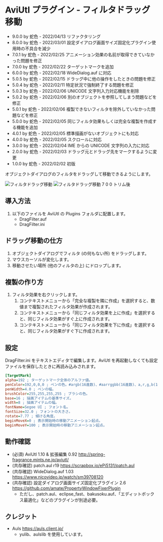 # AviUtl プラグイン - フィルタドラッグ移動

* 9.0.0 by 蛇色 - 2022/04/13 リファクタリング
* 8.0.0 by 蛇色 - 2022/03/01 設定ダイアログ画面サイズ固定化プラグイン使用時の不具合を減少
* 7.0.1 by 蛇色 - 2022/02/25 アニメーション効果の名前が取得できていなかった問題を修正
* 7.0.0 by 蛇色 - 2022/02/22 ターゲットマークを追加
* 6.0.0 by 蛇色 - 2022/02/18 WideDialog.auf に対応
* 5.0.5 by 蛇色 - 2022/02/15 ドラッグ中に他の操作をしたときの問題を修正
* 5.0.4 by 蛇色 - 2022/02/11 特定状況で強制終了する問題を修正
* 5.0.3 by 蛇色 - 2022/02/06 UNICODE 文字列入力対応機能を削除
* 5.0.2 by 蛇色 - 2022/02/06 別のオブジェクトを参照してしまう問題などを修正
* 5.0.1 by 蛇色 - 2022/02/06 複製できないフィルタを除外していなかった問題などを修正
* 5.0.0 by 蛇色 - 2022/02/05 同じフィルタ効果もしくは完全な複製を作成する機能を追加
* 4.0.1 by 蛇色 - 2022/02/05 標準描画がないオブジェクトにも対応
* 4.0.0 by 蛇色 - 2022/02/05 スクロールに対応
* 3.0.0 by 蛇色 - 2022/02/04 IME からの UNICODE 文字列の入力に対応
* 2.0.0 by 蛇色 - 2022/02/03 ドラッグ元とドラッグ先をマークするように変更
* 1.0.0 by 蛇色 - 2022/02/02 初版

オブジェクトダイアログのフィルタをドラッグして移動できるようにします。

![フィルタドラッグ移動](https://user-images.githubusercontent.com/96464759/154659767-e7e5ac3a-c181-4300-872a-1304905210c1.png)
![フィルタドラッグ移動 7 0 0 トリム後](https://user-images.githubusercontent.com/96464759/155107551-2556fb10-3f99-4000-ac7b-199a8476bebf.png)

## 導入方法

1. 以下のファイルを AviUtl の Plugins フォルダに配置します。
	* DragFilter.auf
	* DragFilter.ini

## ドラッグ移動の仕方

1. オブジェクトダイアログでフィルタ (の何もない所) をドラッグします。
2. マウスカーソルが変化します。
3. 移動させたい場所 (他のフィルタの上) にドロップします。

## 複製の作り方

1. フィルタ効果を右クリックします。
	1. コンテキストメニューから「完全な複製を隣に作成」を選択すると、数値まで複製されたフィルタ効果が作成されます。
	2. コンテキストメニューから「同じフィルタ効果を上に作成」を選択すると、同じフィルタ効果がすぐ上に作成されます。
	3. コンテキストメニューから「同じフィルタ効果を下に作成」を選択すると、同じフィルタ効果がすぐ下に作成されます。

## 設定

DragFilter.ini をテキストエディタで編集します。AviUtl を再起動しなくても設定ファイルを保存したときに再読み込みされます。

```ini
[TargetMark]
alpha=192 ; ターゲットマーク全体のアルファ値。
penColor=192,0,0,0 ; ペンの色。#argb(16進数)、#aarrggbb(16進数)、a,r,g,b(10進数) の形式で指定する。
penWidth=4.0 ; ペンの幅。
brushColor=255,255,255,255 ; ブラシの色。
base=16 ; 描画アイテムの基準サイズ。
width=8 ; 描画アイテムの幅。
fontName=Segoe UI ; フォント名。
fontSize=32.0 ; フォントの大きさ。
rotate=7.77 ; 傾ける角度。
beginMoveX=0 ; 表示開始時の移動アニメーション起点。
beginMoveY=100 ; 表示開始時の移動アニメーション起点。
```

## 動作確認

* (必須) AviUtl 1.10 & 拡張編集 0.92 http://spring-fragrance.mints.ne.jp/aviutl/
* (共存確認) patch.aul r19 https://scrapbox.io/ePi5131/patch.aul
* (共存確認) WideDialog.auf 1.03 https://www.nicovideo.jp/watch/sm39708120
* (共存確認) 設定ダイアログ画面サイズ固定化プラグイン 2.6 https://github.com/amate/PropertyWindowFixerPlugin
	* ただし、patch.aul、eclipse_fast、bakusoku.auf、「エディットボックス最適化」などのプラグインが別途必要。

## クレジット

* Auls https://auls.client.jp/
	* yulib、aulslib を使用しています。
